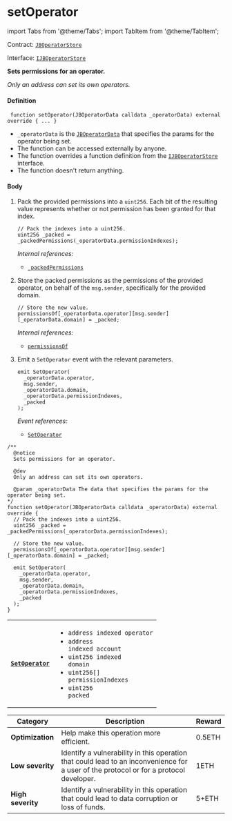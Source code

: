 # setOperator

import Tabs from '@theme/Tabs';
import TabItem from '@theme/TabItem';

Contract: [`JBOperatorStore`](/api/contracts/jboperatorstore/README.md)​‌

Interface: [`IJBOperatorStore`](/api/interfaces/ijboperatorstore.md)

<Tabs>
<TabItem value="Step by step" label="Step by step">

**Sets permissions for an operator.**

_Only an address can set its own operators._

#### Definition

```
 function setOperator(JBOperatorData calldata _operatorData) external override { ... }
```

* `_operatorData` is the [`JBOperatorData`](/api/data-structures/jboperatordata.md) that specifies the params for the operator being set.
* The function can be accessed externally by anyone.
* The function overrides a function definition from the [`IJBOperatorStore`](/api/interfaces/ijboperatorstore.md) interface.
* The function doesn't return anything.

#### Body

1.  Pack the provided permissions into a `uint256`. Each bit of the resulting value represents whether or not permission has been granted for that index.

    ```
    // Pack the indexes into a uint256.
    uint256 _packed = _packedPermissions(_operatorData.permissionIndexes);
    ```

    _Internal references:_

    * [`_packedPermissions`](/api/contracts/jboperatorstore/read/-_packedpermissions.md)
2.  Store the packed permissions as the permissions of the provided operator, on behalf of the `msg.sender`, specifically for the provided domain.

     ```
     // Store the new value.
     permissionsOf[_operatorData.operator][msg.sender][_operatorData.domain] = _packed;
     ```

     _Internal references:_

     * [`permissionsOf`](/api/contracts/jboperatorstore/properties/permissionsof.md)
3.  Emit a `SetOperator` event with the relevant parameters.

     ```
     emit SetOperator(
       _operatorData.operator,
       msg.sender,
       _operatorData.domain,
       _operatorData.permissionIndexes,
       _packed
     );
     ```

     _Event references:_

     * [`SetOperator`](/api/contracts/jboperatorstore/events/setoperator.md)

</TabItem>

<TabItem value="Code" label="Code">

```
/**
  @notice
  Sets permissions for an operator.

  @dev
  Only an address can set its own operators.

  @param _operatorData The data that specifies the params for the operator being set.
*/
function setOperator(JBOperatorData calldata _operatorData) external override {
  // Pack the indexes into a uint256.
  uint256 _packed = _packedPermissions(_operatorData.permissionIndexes);

  // Store the new value.
  permissionsOf[_operatorData.operator][msg.sender][_operatorData.domain] = _packed;

  emit SetOperator(
    _operatorData.operator,
    msg.sender,
    _operatorData.domain,
    _operatorData.permissionIndexes,
    _packed
  );
}
```

</TabItem>

<TabItem value="Events" label="Events">

|                                               |                                                                                                                                                                                                                                       |
| --------------------------------------------- | ------------------------------------------------------------------------------------------------------------------------------------------------------------------------------------------------------------------------------------- |
| [**`SetOperator`**](/api/contracts/jboperatorstore/events/setoperator.md) | <ul><li><code>address indexed operator</code></li><li><code>address indexed account</code></li><li><code>uint256 indexed domain</code></li><li><code>uint256[] permissionIndexes</code></li><li><code>uint256 packed</code></li></ul> |

</TabItem>

<TabItem value="Bug bounty" label="Bug bounty">

| Category          | Description                                                                                                                            | Reward |
| ----------------- | -------------------------------------------------------------------------------------------------------------------------------------- | ------ |
| **Optimization**  | Help make this operation more efficient.                                                                                               | 0.5ETH |
| **Low severity**  | Identify a vulnerability in this operation that could lead to an inconvenience for a user of the protocol or for a protocol developer. | 1ETH   |
| **High severity** | Identify a vulnerability in this operation that could lead to data corruption or loss of funds.                                        | 5+ETH  |

</TabItem>
</Tabs>
